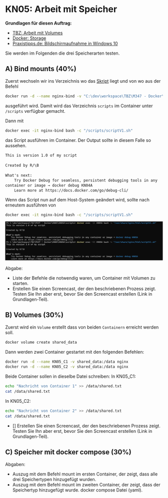 # KN05: Arbeit mit Speicher

**Grundlagen für diesen Auftrag:**
- [TBZ: Arbeit mit Volumes](https://gitlab.com/ch-tbz-it/Stud/m347/-/blob/main/Container/docker/Volumes.md)
- [Docker: Storage](https://docs.docker.com/engine/storage/)
- [Praxistipps.de: Bildschirmaufnahme in Windows 10]()

Sie werden im Folgenden die drei Speicherarten testen.

## A) Bind mounts (40%)
 Zuerst wechseln wir ins Verzeichnis wo das [Skript](../KN05/KN05A/scripts/scriptV1.sh) liegt und von wo aus der Befehl
```bash
docker run -d --name nginx-bind -v "C:\dev\workspace\TBZ\M347 - Docker\KN05\KN05A\scripts:/scripts" nginx
```
ausgeführt wird.
Damit wird das Verzeichnis `scripts` im Container unter `/scripts` verfügbar gemacht.

Dann mit 
```bash
docker exec -it nginx-bind bash -c "/scripts/scriptV1.sh"
```
das Script ausführen im Container. 
Der Output sollte in diesem Falle so aussehen.
```docker
This is version 1.0 of my script

Created by R/\B

What's next:
    Try Docker Debug for seamless, persistent debugging tools in any container or image → docker debug KN04A
    Learn more at https://docs.docker.com/go/debug-cli/ 
```

Wenn das Script nun auf dem Host-System geändert wird, sollte nach erneutem ausführen von
```bash
docker exec -it nginx-bind bash -c "/scripts/scriptV1.sh"
```

![Output vor und nach Änderung](.././image/KN05A.png)


Abgabe:

- Liste der Befehle die notwendig waren, um Container mit Volumen zu starten.
- Erstellen Sie einen Screencast, der den beschriebenen Prozess zeigt. Testen Sie Ihn aber erst, bevor Sie den Screencast erstellen (Link in Grundlagen-Teil).


## B) Volumes (30%)
Zuerst wird ein `Volume` erstellt dass von beiden `Containern` erreicht werden soll. 
```bash
docker volume create shared_data
``` 

Dann werden zwei Container gestartet mit den folgenden Befehlen:
```bash
docker run -d --name KN05_C1 -v shared_data:/data nginx
docker run -d --name KN05_C2 -v shared_data:/data nginx
```

Beide Container sollen in dieselbe Datei schreiben:
In KN05_C1:
```bash
echo "Nachricht von Container 1" >> /data/shared.txt
cat /data/shared.txt
```
In KN05_C2:
```bash
echo "Nachricht von Container 2" >> /data/shared.txt
cat /data/shared.txt
```

- [] Erstellen Sie einen Screencast, der den beschriebenen Prozess zeigt. Testen Sie Ihn aber erst, bevor Sie den Screencast erstellen (Link in Grundlagen-Teil).


## C) Speicher mit docker compose (30%)


Abgaben:

- Auszug mit dem Befehl  mount im ersten Container, der zeigt, dass alle drei Speichertypen hinzugefügt wurden.
- Auszug mit dem Befehl  mount im zweiten Container, der zeigt, dass der Speichertyp hinzugefügt wurde.
docker compose Datei (yaml).
